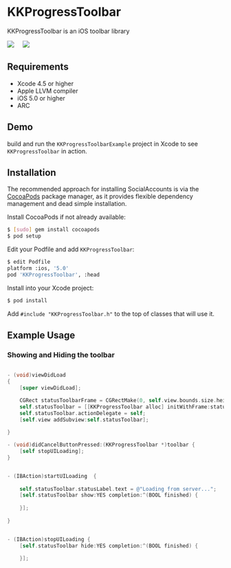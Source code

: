 # KKProgressToolbar

KKProgressToolbar is an iOS toolbar library

![](https://github.com/aporat/KKProgressToolbar/raw/master/screenshots/iphone-1.png) 
&nbsp;&nbsp;&nbsp;
![](https://github.com/aporat/KKProgressToolbar/raw/master/screenshots/ipad-1.png) 


## Requirements
* Xcode 4.5 or higher
* Apple LLVM compiler
* iOS 5.0 or higher
* ARC


## Demo

build and run the `KKProgressToolbarExample` project in Xcode to see `KKProgressToolbar` in action.

## Installation

The recommended approach for installing SocialAccounts is via the [CocoaPods](http://cocoapods.org/) package manager, as it provides flexible dependency management and dead simple installation.

Install CocoaPods if not already available:

``` bash
$ [sudo] gem install cocoapods
$ pod setup
```

Edit your Podfile and add `KKProgressToolbar`:

``` bash
$ edit Podfile
platform :ios, '5.0'
pod 'KKProgressToolbar', :head
```

Install into your Xcode project:

``` bash
$ pod install
```

Add `#include "KKProgressToolbar.h"` to the top of classes that will use it.


## Example Usage

### Showing and Hiding the toolbar


``` objective-c

- (void)viewDidLoad
{
    [super viewDidLoad];

	CGRect statusToolbarFrame = CGRectMake(0, self.view.bounds.size.height, self.view.bounds.size.width, 44);
	self.statusToolbar = [[KKProgressToolbar alloc] initWithFrame:statusToolbarFrame];
	self.statusToolbar.actionDelegate = self;
	[self.view addSubview:self.statusToolbar];
    
}

- (void)didCancelButtonPressed:(KKProgressToolbar *)toolbar {
    [self stopUILoading];
}


- (IBAction)startUILoading  {
    
    self.statusToolbar.statusLabel.text = @"Loading from server...";
    [self.statusToolbar show:YES completion:^(BOOL finished) {
        
    }];
    
}


- (IBAction)stopUILoading {
    [self.statusToolbar hide:YES completion:^(BOOL finished) {
        
    }];
```